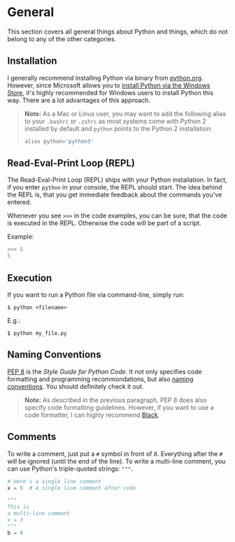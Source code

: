 # General

This section covers all general things about Python and things, which do not belong to any of the other categories.


## Installation

I generally recommend installing Python via binary from [python.org](https://www.python.org/).
However, since Microsoft allows you to [install Python via the Windows Store](https://devblogs.microsoft.com/python/python-in-the-windows-10-may-2019-update/), it's highly recommended for Windows users to install Python this way.
There are a lot advantages of this approach.

> **Note:** As a Mac or Linux user, you may want to add the following alias to your `.bashrc` or `.zshrc` as most systems come with Python 2 installed by default and `python` points to the Python 2 installation:
>
> ```python
> alias python='python3'


## Read-Eval-Print Loop (REPL)

The Read-Eval-Print Loop (REPL) ships with your Python installation.
In fact, if you enter `python` in your console, the REPL should start.
The idea behind the REPL is, that you get immediate feedback about the commands you've entered.

Whenever you see `>>>` in the code examples, you can be sure, that the code is executed in the REPL.
Otherwise the code will be part of a script.

Example:

```python
>>> 5
5
```


## Execution

If you want to run a Python file via command-line, simply run:

```shell
$ python <filename>
```

E.g.:

```shell
$ python my_file.py
```


## Naming Conventions

[PEP 8](https://www.python.org/dev/peps/pep-0008/) is the *Style Guide for Python Code*.
It not only specifies code formatting and programming recommondations, but also [naming conventions](https://www.python.org/dev/peps/pep-0008/#naming-conventions).
You should definitely check it out.

> **Note:** As described in the previous paragraph, PEP 8 does also specify code formatting guidelines.
> However, if you want to use a code formatter, I can highly recommend [Black](https://github.com/python/black).


## Comments

To write a comment, just put a `#` symbol in front of it.
Everything after the `#` will be ignored (until the end of the line).
To write a multi-line comment, you can use Python's triple-quoted strings: `"""`.

```python
# Here's a single line comment
x = 5  # A single line comment after code

"""
This is
a multi-line comment
x = 3
"""
b = 9
```
